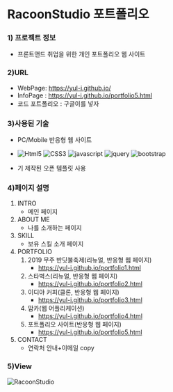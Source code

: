# RacoonStudio 포트폴리오

### 1) 프로젝트 정보
* 프론트앤드 취업을 위한 개인 포트폴리오 웹 사이트

### 2)URL
* WebPage: https://yul-i.github.io/
* InfoPage : https://yul-i.github.io/portfolio5.html
* 코드 포트폴리오 : 구글이를 넣자

### 3)사용된 기술
* PC/Mobile 반응형 웹 사이트

* ![Html5](https://img.shields.io/badge/HTML5-red) ![CSS3](https://img.shields.io/badge/CSS3-blue) ![javascript](https://img.shields.io/badge/JavaScript-yellow) ![jquery](https://img.shields.io/badge/jQuery-orange) ![bootstrap](https://img.shields.io/badge/bootstrap-blueviolet)
* 기 제작된 오픈 템플릿 사용

### 4)페이지 설명
1. INTRO 
    * 메인 페이지
2. ABOUT ME
    * 나를 소개하는 페이지
3. SKILL
    * 보유 스킬 소개 페이지
4. PORTFOLIO
    1. 2019 무주 반딧불축제(리뉴얼, 반응형 웹 페이지)
        * https://yul-i.github.io/portfolio1.html
    2. 스타벅스(리뉴얼, 반응형 웹 페이지)
        * https://yul-i.github.io/portfolio2.html
    3. 이디야 커피(클론, 반응형 웹 페이지)
        * https://yul-i.github.io/portfolio3.html
    4. 맘카(웹 어플리케이션)
        * https://yul-i.github.io/portfolio4.html
    5. 포트폴리오 사이트(반응형 웹 페이지)
        * https://yul-i.github.io/portfolio5.html 
5. CONTACT
    * 연락처 안내+이메일 copy

### 5)View
![RacoonStudio](https://yul-i.github.io/images/portfolio-mockup.PNG) 

